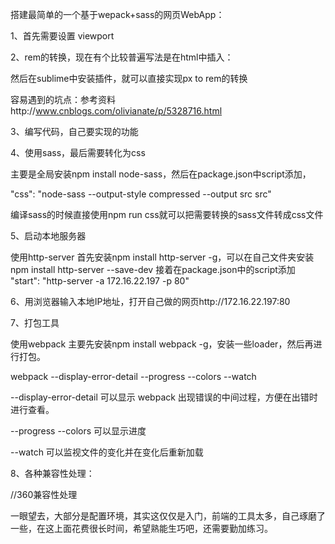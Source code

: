 搭建最简单的一个基于wepack+sass的网页WebApp：

1、首先需要设置 viewport

<meta name="viewport" content="width=device-width, initial-scale=1.0, minimum-scale=1.0, maximum-scale=1.0, user-scalable=no"/>

2、rem的转换，现在有个比较普遍写法是在html中插入：

<script type='text/javascript'> document.documentElement.style.fontSize = document.documentElement.clientWidth /3.75 + 'px'; </script>

然后在sublime中安装插件，就可以直接实现px to rem的转换

容易遇到的坑点：参考资料http://www.cnblogs.com/olivianate/p/5328716.html

3、编写代码，自己要实现的功能

4、使用sass，最后需要转化为css

主要是全局安装npm install node-sass，然后在package.json中script添加，

"css": "node-sass --output-style compressed --output src src"

编译sass的时候直接使用npm run css就可以把需要转换的sass文件转成css文件

5、启动本地服务器

使用http-server 首先安装npm install http-server -g，可以在自己文件夹安装npm install http-server --save-dev
接着在package.json中的script添加 "start": "http-server -a 172.16.22.197 -p 80"

6、用浏览器输入本地IP地址，打开自己做的网页http://172.16.22.197:80

7、打包工具

使用webpack 主要先安装npm install webpack -g，安装一些loader，然后再进行打包。

webpack --display-error-detail --progress --colors --watch

--display-error-detail 可以显示 webpack 出现错误的中间过程，方便在出错时进行查看。

--progress --colors 可以显示进度

--watch 可以监视文件的变化并在变化后重新加载

8、各种兼容性处理：

<meta name="apple-mobile-web-app-capable" content="yes">

<meta name="apple-mobile-web-app-status-bar-style" content="black">

<meta name="format-detection" content="telephone=no,email=no"/>

<meta name="renderer" content="webkit" /> //360兼容性处理

一眼望去，大部分是配置环境，其实这仅仅是入门，前端的工具太多，自己琢磨了一些，在这上面花费很长时间，希望熟能生巧吧，还需要勤加练习。